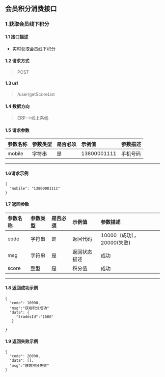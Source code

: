 ## 会员积分消费接口
### 1.获取会员线下积分
#### 1.1 接口描述
* 实时获取会员线下积分
#### 1.2 请求方式
> POST
#### 1.3 url
> /user/getScoreList
#### 1.4 数据方向
> ERP-->线上系统
#### 1.5 请求参数
| 参数名称 | 参数类型 | 是否必须 | 示例值 | 参数描述  |
| :---         |     :---      |     :--- | :--- | :--- |
| mobile   | 字符串     | 是    | 13800001111    | 手机号码 |
--------------------- 
#### 1.6请求示例
```
{
  "mobile": "13800001111"
}
```
#### 1.7 返回参数
| 参数名称 | 参数类型 | 是否必须 | 示例值 | 参数描述  |
| :---         |     :---      |     :--- | :--- | :--- |
| code   | 字符串     | 是    | 返回代码    | 10000（成功），20000(失败) |
| msg   | 字符串     | 是    | 返回状态描述    | 成功 |
| score   | 整型     | 是    | 积分值    | 成功 |
--------------------- 
#### 1.8 返回成功示例
```
{
  "code": 10000,
  "msg":"获取积分成功"
  "data": {
     "tradesId":"1500"
   }

}
```
#### 1.9 返回失败示例
```
{
  "code": 20000,
  "data": [],
  "msg":"获取积分失败"
}
```
